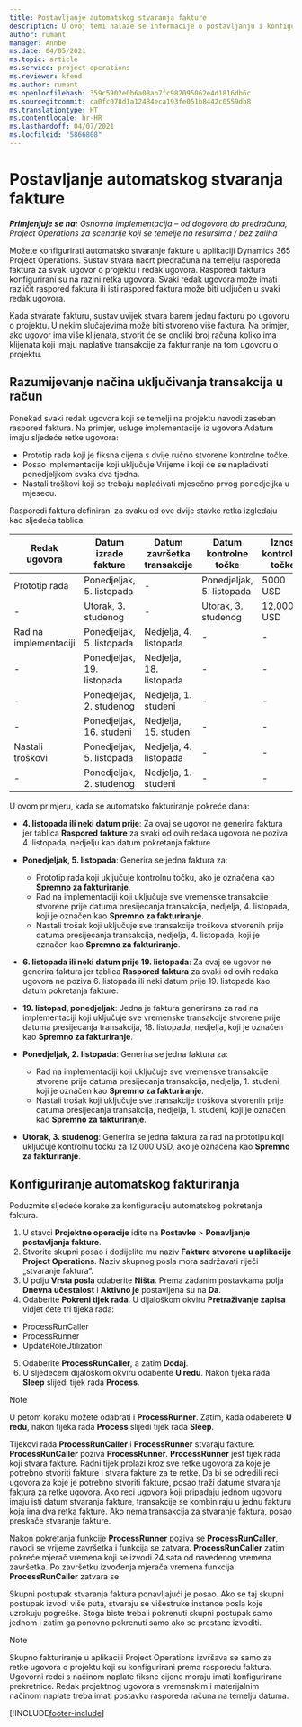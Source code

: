```yaml
---
title: Postavljanje automatskog stvaranja fakture
description: U ovoj temi nalaze se informacije o postavljanju i konfiguriranju automatskog stvaranja predračuna.
author: rumant
manager: Annbe
ms.date: 04/05/2021
ms.topic: article
ms.service: project-operations
ms.reviewer: kfend
ms.author: rumant
ms.openlocfilehash: 359c5902e0b6a08ab7fc982095062e4d1816db6c
ms.sourcegitcommit: ca0fc078d1a12484eca193fe051b8442c0559db8
ms.translationtype: HT
ms.contentlocale: hr-HR
ms.lasthandoff: 04/07/2021
ms.locfileid: "5866808"
---
```

# <a name="set-up-automatic-invoice-creation"></a>Postavljanje automatskog stvaranja fakture 
 
_**Primjenjuje se na:** Osnovna implementacija – od dogovora do predračuna, Project Operations za scenarije koji se temelje na resursima / bez zaliha_

Možete konfigurirati automatsko stvaranje fakture u aplikaciji Dynamics 365 Project Operations. Sustav stvara nacrt predračuna na temelju rasporeda faktura za svaki ugovor o projektu i redak ugovora. Rasporedi faktura konfigurirani su na razini retka ugovora. Svaki redak ugovora može imati različit raspored faktura ili isti raspored faktura može biti uključen u svaki redak ugovora.

Kada stvarate fakturu, sustav uvijek stvara barem jednu fakturu po ugovoru o projektu. U nekim slučajevima može biti stvoreno više faktura. Na primjer, ako ugovor ima više klijenata, stvorit će se onoliki broj računa koliko ima klijenata koji imaju naplative transakcije za fakturiranje na tom ugovoru o projektu.

## <a name="understand-how-transactions-are-included-on-an-invoice"></a>Razumijevanje načina uključivanja transakcija u račun 

Ponekad svaki redak ugovora koji se temelji na projektu navodi zaseban raspored faktura. Na primjer, usluge implementacije iz ugovora Adatum imaju sljedeće retke ugovora:

- Prototip rada koji je fiksna cijena s dvije ručno stvorene kontrolne točke.
- Posao implementacije koji uključuje Vrijeme i koji će se naplaćivati ponedjeljkom svaka dva tjedna.
- Nastali troškovi koji se trebaju naplaćivati mjesečno prvog ponedjeljka u mjesecu.

Rasporedi faktura definirani za svaku od ove dvije stavke retka izgledaju kao sljedeća tablica:

| Redak ugovora | Datum izrade fakture | Datum završetka transakcije | Datum kontrolne točke | Iznos kontrolne točke |
| --- | --- | --- | --- | --- |
| Prototip rada | Ponedjeljak, 5. listopada | - | Ponedjeljak, 5. listopada | 5000 USD |
| - | Utorak, 3. studenog | - | Utorak, 3. studenog | 12,000 USD |
| Rad na implementaciji | Ponedjeljak, 5. listopada | Nedjelja, 4. listopada | - | - |
| - | Ponedjeljak, 19. listopada | Nedjelja, 18. listopada | - | - |
| - | Ponedjeljak, 2. studenog | Nedjelja, 1. studeni | - | - |
| - | Ponedjeljak, 16. studeni | Nedjelja, 15. studeni | - | - |
| Nastali troškovi | Ponedjeljak, 5. listopada | Nedjelja, 4. listopada | - | - |
| - | Ponedjeljak, 2. studenog | Nedjelja, 1. studeni | - | - |

U ovom primjeru, kada se automatsko fakturiranje pokreće dana:

- **4. listopada ili neki datum prije**: Za ovaj se ugovor ne generira faktura jer tablica **Raspored fakture** za svaki od ovih redaka ugovora ne poziva 4. listopada, nedjelju kao datum pokretanja fakture.
- **Ponedjeljak, 5. listopada**: Generira se jedna faktura za:

    - Prototip rada koji uključuje kontrolnu točku, ako je označena kao **Spremno za fakturiranje**.
    - Rad na implementaciji koji uključuje sve vremenske transakcije stvorene prije datuma presijecanja transakcija, nedjelja, 4. listopada, koji je označen kao **Spremno za fakturiranje**.
    - Nastali trošak koji uključuje sve transakcije troškova stvorenih prije datuma presijecanja transakcija, nedjelja, 4. listopada, koji je označen kao **Spremno za fakturiranje**.
  
- **6. listopada ili neki datum prije 19. listopada**: Za ovaj se ugovor ne generira faktura jer tablica **Raspored faktura** za svaki od ovih redaka ugovora ne poziva 6. listopada ili neki datum prije 19. listopada kao datum pokretanja fakture.
- **19. listopad, ponedjeljak**: Jedna je faktura generirana za rad na implementaciji koji uključuje sve vremenske transakcije stvorene prije datuma presijecanja transakcija, 18. listopada, nedjelja, koji je označen kao **Spremno za fakturiranje**.
- **Ponedjeljak, 2. listopada**: Generira se jedna faktura za:

    - Rad na implementaciji koji uključuje sve vremenske transakcije stvorene prije datuma presijecanja transakcija, nedjelja, 1. studeni, koji je označen kao **Spremno za fakturiranje**.
    - Nastali trošak koji uključuje sve transakcije troškova stvorenih prije datuma presijecanja transakcija, nedjelja, 1. studeni, koji je označen kao **Spremno za fakturiranje**.

- **Utorak, 3. studenog**: Generira se jedna faktura za rad na prototipu koji uključuje kontrolnu točku za 12.000 USD, ako je označena kao **Spremno za fakturiranje**.

## <a name="configure-automatic-invoicing"></a>Konfiguriranje automatskog fakturiranja

Poduzmite sljedeće korake za konfiguraciju automatskog pokretanja faktura.

1. U stavci **Projektne operacije** idite na **Postavke** > **Ponavljanje postavljanja fakture**.
2. Stvorite skupni posao i dodijelite mu naziv **Fakture stvorene u aplikacije Project Operations**. Naziv skupnog posla mora sadržavati riječi „stvaranje faktura”.
3. U polju **Vrsta posla** odaberite **Ništa**. Prema zadanim postavkama polja **Dnevna učestalost** i **Aktivno je** postavljena su na **Da**.
4. Odaberite **Pokreni tijek rada**. U dijaloškom okviru **Pretraživanje zapisa** vidjet ćete tri tijeka rada:

- ProcessRunCaller
- ProcessRunner
- UpdateRoleUtilization

5. Odaberite **ProcessRunCaller**, a zatim **Dodaj**.
6. U sljedećem dijaloškom okviru odaberite **U redu**. Nakon tijeka rada **Sleep** slijedi tijek rada **Process**. 

> [!NOTE]
> U petom koraku možete odabrati i **ProcessRunner**. Zatim, kada odaberete **U redu**, nakon tijeka rada **Process** slijedi tijek rada **Sleep**.

Tijekovi rada **ProcessRunCaller** i **ProcessRunner** stvaraju fakture. **ProcessRunCaller** poziva **ProcessRunner**. **ProcessRunner** jest tijek rada koji stvara fakture. Radni tijek prolazi kroz sve retke ugovora za koje je potrebno stvoriti fakture i stvara fakture za te retke. Da bi se odredili reci ugovora za koje je potrebno stvoriti fakture, posao traži datume stvaranja faktura za retke ugovora. Ako reci ugovora koji pripadaju jednom ugovoru imaju isti datum stvaranja fakture, transakcije se kombiniraju u jednu fakturu koja ima dva retka fakture. Ako nema transakcija za stvaranje faktura, posao preskače stvaranje fakture.

Nakon pokretanja funkcije **ProcessRunner** poziva se **ProcessRunCaller**, navodi se vrijeme završetka i funkcija se zatvara. **ProcessRunCaller** zatim pokreće mjerač vremena koji se izvodi 24 sata od navedenog vremena završetka. Po završetku izvođenja mjerača vremena funkcija **ProcessRunCaller** zatvara se.

Skupni postupak stvaranja faktura ponavljajući je posao. Ako se taj skupni postupak izvodi više puta, stvaraju se višestruke instance posla koje uzrokuju pogreške. Stoga biste trebali pokrenuti skupni postupak samo jednom i zatim ga ponovno pokrenuti samo ako se prestane izvoditi.

> [!NOTE]
> Skupno fakturiranje u aplikaciji Project Operations izvršava se samo za retke ugovora o projektu koji su konfigurirani prema rasporedu faktura. Ugovorni redci s načinom naplate fiksne cijene moraju imati konfigurirane prekretnice. Redak projektnog ugovora s vremenskim i materijalnim načinom naplate treba imati postavku rasporeda računa na temelju datuma.


[!INCLUDE[footer-include](../../includes/footer-banner.md)]
